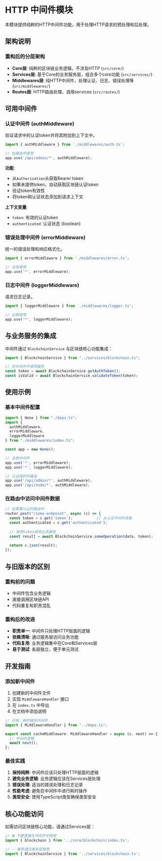 # HTTP 中间件模块

本模块提供纯粹的HTTP中间件功能，用于处理HTTP请求的预处理和后处理。

## 架构说明

### 重构后的分层架构

- **Core层**: 纯粹的区块链业务逻辑，不涉及HTTP (`src/core/`)
- **Services层**: 基于Core的业务服务层，组合多个core功能 (`src/services/`)
- **Middlewares层**: 纯HTTP中间件，处理认证、日志、错误处理等 (`src/middlewares/`)
- **Routes层**: HTTP路由处理，调用services (`src/routes/`)

## 可用中间件

### 认证中间件 (authMiddleware)

验证请求中的认证token并将其附加到上下文中。

```typescript
import { authMiddleware } from './middlewares/auth.ts';

// 在路由中使用
app.use('/api/admin/*', authMiddleware);
```

**功能**:
- 从`Authorization`头获取Bearer token
- 如果未提供token，自动获取区块链认证token
- 验证token有效性
- 将token和认证状态添加到请求上下文

**上下文变量**:
- `token`: 有效的认证token
- `authenticated`: 认证状态 (boolean)

### 错误处理中间件 (errorMiddleware)

统一的错误处理和响应格式化。

```typescript
import { errorMiddleware } from './middlewares/error.ts';

// 全局使用
app.use('*', errorMiddleware);
```

### 日志中间件 (loggerMiddleware)

请求日志记录。

```typescript
import { loggerMiddleware } from './middlewares/logger.ts';

// 全局使用
app.use('*', loggerMiddleware);
```

## 与业务服务的集成

中间件通过 `BlockchainService` 与区块链核心功能集成：

```typescript
import { BlockchainService } from "../services/blockchain.ts";

// 在中间件中使用服务
const token = await BlockchainService.getAuthToken();
const isValid = await BlockchainService.validateToken(token);
```

## 使用示例

### 基本中间件配置

```typescript
import { Hono } from "./deps.ts";
import { 
  authMiddleware, 
  errorMiddleware, 
  loggerMiddleware 
} from "./middlewares/index.ts";

const app = new Hono();

// 全局中间件
app.use('*', errorMiddleware);
app.use('*', loggerMiddleware);

// 认证保护的路由
app.use('/api/admin/*', authMiddleware);
app.use('/api/node/*', authMiddleware);
```

### 在路由中访问中间件数据

```typescript
// 在需要认证的路由中
router.post("/some-endpoint", async (c) => {
  const token = c.get('token');           // 从认证中间件获取
  const authenticated = c.get('authenticated');
  
  // 使用token调用业务服务
  const result = await BlockchainService.someOperation(data, token);
  
  return c.json(result);
});
```

## 与旧版本的区别

### 重构前的问题
- 中间件包含业务逻辑
- 直接调用区块链API
- 代码重复和职责混乱

### 重构后的改进
- **职责单一**: 中间件只处理HTTP层面的逻辑
- **依赖清晰**: 通过服务层访问业务功能
- **代码复用**: 业务逻辑集中在Core和Services层
- **易于测试**: 各层独立，便于单元测试

## 开发指南

### 添加新中间件

1. 创建新的中间件文件
2. 实现 `MiddlewareHandler` 接口
3. 在 `index.ts` 中导出
4. 在文档中添加说明

```typescript
// 示例：新的缓存中间件
import { MiddlewareHandler } from "../deps.ts";

export const cacheMiddleware: MiddlewareHandler = async (c, next) => {
  // 中间件逻辑
  await next();
};
```

### 最佳实践

1. **保持纯粹**: 中间件应该只处理HTTP层面的逻辑
2. **避免业务逻辑**: 业务逻辑应该在Services层处理
3. **错误处理**: 适当的错误处理和日志记录
4. **性能考虑**: 避免在中间件中进行耗时操作
5. **类型安全**: 使用TypeScript类型确保类型安全

## 核心功能访问

如需访问区块链核心功能，请通过Services层：

```typescript
// ❌ 不要直接在中间件中使用
import { blockchain } from '../core/blockchain/index.ts';

// ✅ 推荐通过服务层使用
import { BlockchainService } from '../services/blockchain.ts';
``` 
